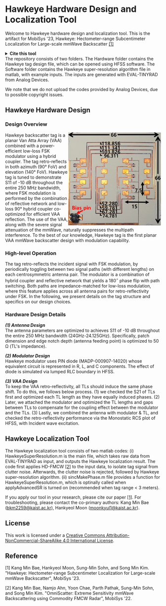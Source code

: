 # Hawkeye Hardware Design and Localization Tool
Welcome to Hawkeye hardware design and localization tool.
This is the artifact for MobiSys '23, Hawkeye: Hectometer-range Subcentimeter Localization for Large-scale mmWave Backscatter [[1]](#1)
<details><summary> <strong>Cite this tool</strong>
</summary>

  ### Plain Text
  ```
Kang Min Bae, Hankyeol Moon, Sung-Min Sohn, and Song Min Kim. 2023. Hawkeye: Hectometer-range Subcentimeter Localization for Large-scale mmWave Backscatter. In Proceedings of the 21st Annual International Conference on Mobile Systems, Applications and Services (MobiSys '23). Association for Computing Machinery, New York, NY, USA, 303–316. https://doi.org/10.1145/3581791.3596869
```
 ### BibTex
 
 ```
@inproceedings{bae2023hawkeye,
　title={Hawkeye: Hectometer-range Subcentimeter Localization for Large-scale mmWave Backscatter},
　author={Bae, Kang Min and Moon, Hankyeol and Sohn, Sung-Min and Kim, Song Min},
　booktitle={Proceedings of the 21st Annual International Conference on Mobile Systems, Applications and Services},
　pages={303--316},
　year={2023}
}  
  ```
</details>
The repository consists of two folders.
The Hardware folder contains the Hawkeye tag design file, which can be opened using HFSS software.
The Software folder contains the Hawkeye super-resolution algorithm file in matlab, with example inputs. The inputs are generated with EVAL-TINYRAD from Analog Devices.

We note that we do not upload the codes provided by Analog Devices, due to possible copyright issues.

## Hawkeye Hardware Design
### Design Overview
<img align="right" src="./Hardware/HardwareFigure.png" width="300px" height="300px" title="hardware"></img>
Hawkeye backscatter tag is a planar Van Atta Array (VAA) combined with a power-efficient low-loss FSK modulator using a hybrid coupler.
The tag retro-reflects in both azimuth (90° FoV) and elevation (140° FoV).
Hawkeye tag is tuned to demonstrate S11 of -10 dB throughout the entire 250 MHz bandwidth, where FSK modulation is performed by the combination of reflective network and low-loss 90° hybrid coupler co-optimized for efficient VAA reflection. 
The use of the VAA, along with the severe signal attenuation of the mmWave, naturally suppresses the multipath interference. To the best of our knowledge, Hawkeye tag is the first planar VAA mmWave backscatter design with modulation capability.

### High-level Operation
The tag retro-reflects the incident signal with FSK modulation, by periodically toggling between two signal paths (with different lengths) on each centrosymmetric antenna pair. The modulator is a combination of hybrid coupler and reflective network that yields a $180^\circ$ phase flip with path switching. Both paths are impedance-matched for low-loss modulation, where this feature applies across all antenna pairs for retro-reflectivity under FSK. In the following, we present details on the tag structure and specifics on our design choices.

### Hardware Design Details

__*(1) Antenna Design*__
<br/> The antenna parameters are optimized to achieves S11 of -10 dB throughout the entire 250 MHz bandwidth (24GHz-24.125GHz). Specifically, patch dimension and edge notch depth (antenna feeding point) is optimized to 50 Ω (TL's impedance).

__*(2) Modulator Design*__
<br/> Hawkeye modulator uses PIN diode (MADP-000907-14020) whose equivalent circuit is represented in R, L, and C components. The effect of diode is simulated via lumped RLC boundary in HFSS. 

__*(3) VAA Design*__
<br/> To keep the VAA retro-reflectivity, all TLs should induce the same phase shift. To do this, we follows below process. (1) we checked the S21 of TLs first and optimized each TL length as they have equally induced phases. (2) Later, we attached the modulator and 
optimized the TL lengths and gaps between TLs to compensate for the coupling effect between the modulator and the TLs. (3) Lastly, we combined the antenna with modulator & TL, and checked the retro-reflectivity performance via the Monostatic RCS plot of HFSS, with Incident wave excitation.

## Hawkeye Localization Tool
The Hawkeye localization tool consists of two matlab codes: (i) HawkeyeSuperResolution.m is the main file, which takes raw data from EVAL-TINYRAD as input, and outputs the Hawkeye localization result. The code first applies HD-FMCW [[2]](#2) to the input data, to isolate tag signal from clutter noise. Afterwards, the clutter noise is rejected, followed by Hawkeye super-resolution algorithm. (ii) sincMakePhase.m file provides a function for HawkeyeSuperResolution.m, which is optinally called when applyAdvancedSR is turned on (recommended when tag range < 3 meters).

If you apply our tool in your research, please cite our paper [[1]](#1). For troubleshooting, please contact the co-primary authors: Kang Min Bae (bkm2259@kaist.ac.kr), Hankyeol Moon (moonkyul1@kaist.ac.kr). 

## License
This work is licensed under a <a rel="license" href="http://creativecommons.org/licenses/by-nc-sa/4.0/">Creative Commons Attribution-NonCommercial-ShareAlike 4.0 International License</a>.

## Reference
<a id="1">[1]</a> 
Kang Min Bae, Hankyeol Moon, Sung-Min Sohn, and Song Min Kim. "Hawkeye: Hectometer-range Subcentimeter Localization for Large-scale mmWave Backscatter", MobiSys '23.

<a id="2">[2]</a> 
Kang Min Bae, Namjo Ahn, Yoon Chae, Parth Pathak, Sung-Min Sohn, and Song Min Kim. "OmniScatter: Extreme Sensitivity mmWave Backscattering using Commodity FMCW Radar", MobiSys '22.
